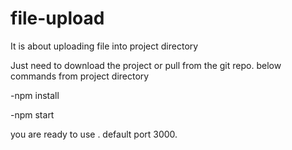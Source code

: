 # file-upload
It is about uploading file into project directory

Just need to download the project or pull from the git repo.
below commands from project directory 

-npm install

-npm start


you are ready to use . default port 3000.
